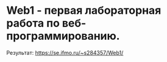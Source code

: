 # Web1 - первая лабораторная работа по веб-программированию.
Результат: https://se.ifmo.ru/~s284357/Web1/
